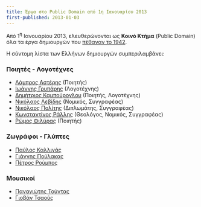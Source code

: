 ```yaml
---
title: Έργα στο Public Domain από 1η Ιανουαρίου 2013
first-published: 2013-01-03
---
```


Από 1<sup>η</sup> Ιανουαρίου 2013, ελευθερώνονται ως 
<strong>Κοινό Κτήμα</strong> (Public Domain) όλα τα έργα δημιουργών που 
<a href="https://www.wikidata.org/wiki/Q6436270">πέθαναν το 1942</a>. 

Η σύντομη λίστα των Ελλήνων δημιουργών συμπεριλαμβάνει:
<h3>Ποιητές - Λογοτέχνες</h3>
<ul>
<li><a href="http://el.wikipedia.org/wiki/%CE%9B%CE%AC%CE%BC%CF%80%CF%81%CE%BF%CF%82_%CE%91%CF%83%CF%84%CE%AD%CF%81%CE%B7%CF%82" title="Βικιπαίδεια: Λάμπρος Αστέρης">Λάμπρος Αστέρης</a> (Ποιητής)</li>
<li><a href="http://el.wikipedia.org/wiki/%CE%99%CF%89%CE%AC%CE%BD%CE%BD%CE%B7%CF%82_%CE%93%CF%81%CF%85%CF%80%CE%AC%CF%81%CE%B7%CF%82_%28%CE%BB%CE%BF%CE%B3%CE%BF%CF%84%CE%AD%CF%87%CE%BD%CE%B7%CF%82%29" title="Βικιπαίδεια: Ιωάννης Γρυπάρης">Ιωάννης Γρυπάρης</a> (Λογοτέχνης)</li>
<li><a href="http://el.wikipedia.org/wiki/%CE%94%CE%B7%CE%BC%CE%AE%CF%84%CF%81%CE%B9%CE%BF%CF%82_%CE%9A%CE%B1%CE%BC%CF%80%CE%BF%CF%8D%CF%81%CE%BF%CE%B3%CE%BB%CE%BF%CF%85" title="Βικιπαίδεια: Δημήτριος Καμπούρογλου">Δημήτριος Καμπούρογλου</a> (Ποιητής, Λογοτέχνης)</li>
<li><a href="http://el.wikipedia.org/wiki/%CE%9D%CE%B9%CE%BA%CF%8C%CE%BB%CE%B1%CE%BF%CF%82_%CE%9B%CE%B5%CE%B2%CE%AF%CE%B4%CE%B7%CF%82" title="Βικιπαίδεια: Νικόλαος Λεβίδης">Νικόλαος Λεβίδης</a> (Νομικός, Συγγραφέας)</li>
<li><a href="http://el.wikipedia.org/wiki/%CE%9D%CE%B9%CE%BA%CF%8C%CE%BB%CE%B1%CE%BF%CF%82_%CE%A0%CE%BF%CE%BB%CE%AF%CF%84%CE%B7%CF%82_%28%CE%B4%CE%B9%CF%80%CE%BB%CF%89%CE%BC%CE%AC%CF%84%CE%B7%CF%82%29" title="Βικιπαίδεια: Νικόλαος Πολίτης">Νικόλαος Πολίτης</a> (Διπλωμάτης, Συγγραφέας)</li>
<li><a href="http://el.wikipedia.org/wiki/%CE%9A%CF%89%CE%BD%CF%83%CF%84%CE%B1%CE%BD%CF%84%CE%AF%CE%BD%CE%BF%CF%82_%CE%A1%CE%AC%CE%BB%CE%BB%CE%B7%CF%82" title="Βικιπαίδεια: Κωνσταντίνος Ράλλης">Κωνσταντίνος Ράλλης</a> (Θεολόγος, Νομικός, Συγγραφέας)</li>
<li><a href="http://el.wikipedia.org/wiki/%CE%A1%CF%8E%CE%BC%CE%BF%CF%82_%CE%A6%CE%B9%CE%BB%CF%8D%CF%81%CE%B1%CF%82" title="Βικιπαίδεια: Ρώμος Φιλύρας">Ρώμος Φιλύρας</a> (Ποιητής)</li>
</ul>
<h3>Ζωγράφοι - Γλύπτες</h3>
<ul>
<li><a href="http://el.wikipedia.org/wiki/%CE%A0%CE%B1%CF%8D%CE%BB%CE%BF%CF%82_%CE%A0._%CE%9A%CE%B1%CE%BB%CE%BB%CE%B9%CE%B3%CE%AC%CF%82" title="Βικιπαίδεια: Πάυλος Καλλιγάς">Παύλος Καλλιγάς</a></li>
<li><a href="http://el.wikipedia.org/wiki/%CE%93%CE%B9%CE%AC%CE%BD%CE%BD%CE%B7%CF%82_%CE%A0%CE%BF%CF%8D%CE%BB%CE%B1%CE%BA%CE%B1%CF%82" title="Βικιπαίδεια: Γιάννης Πούλακας">Γιάννης Πούλακας</a></li>
<li><a href="http://el.wikipedia.org/wiki/%CE%A0%CE%AD%CF%84%CF%81%CE%BF%CF%82_%CE%A1%CE%BF%CF%8D%CE%BC%CF%80%CE%BF%CF%82" title="Βικιπαίδεια: Πέτρος Ρούμπος">Πέτρος Ρούμπος</a></li>
</ul>
<h3>Μουσικοί</h3>
<ul>
<li><a href="http://el.wikipedia.org/wiki/%CE%A0%CE%B1%CE%BD%CE%B1%CE%B3%CE%B9%CF%8E%CF%84%CE%B7%CF%82_%CE%A4%CE%BF%CF%8D%CE%BD%CF%84%CE%B1%CF%82" title="Βικιπαίδεια: Παναγιώτης Τούντας">Παναγιώτης Τούντας</a></li>
<li><a href="http://el.wikipedia.org/wiki/%CE%93%CE%B9%CE%BF%CE%B2%CE%AC%CE%BD_%CE%A4%CF%83%CE%B1%CE%BF%CF%8D%CF%82" title="Βικιπαίδεια: Γιοβάν Τσαούς">Γιοβάν Τσαούς</a></li>
</ul>

